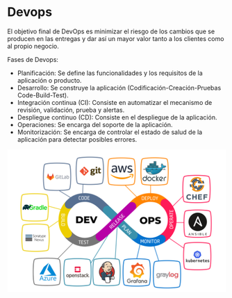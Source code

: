 # Devops

El objetivo final de DevOps es minimizar el riesgo de los cambios que se producen en las entregas y dar así un mayor valor tanto a los clientes como al propio negocio.

Fases de Devops:
- Planificación: Se define las funcionalidades y los requisitos de la aplicación o producto.
- Desarrollo: Se construye la aplicación (Codificación-Creación-Pruebas Code-Build-Test).
- Integración continua (CI): Consiste en automatizar el mecanismo de revisión, validación, prueba y alertas.
- Despliegue continuo (CD): Consiste en el despliegue de la aplicación.
- Operaciones: Se encarga del soporte de la aplicación.
- Monitorización: Se encarga de controlar el estado de salud de la aplicación para detectar posibles errores.

![image](/img/devops.jpeg)
